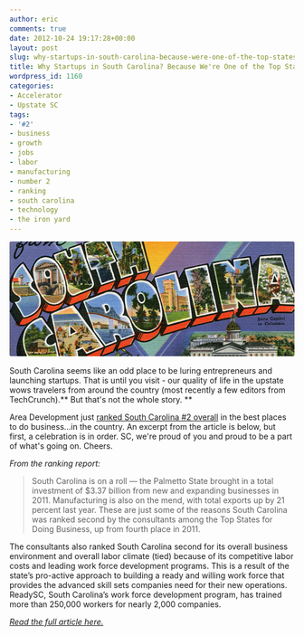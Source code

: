 ```yaml
---
author: eric
comments: true
date: 2012-10-24 19:17:28+00:00
layout: post
slug: why-startups-in-south-carolina-because-were-one-of-the-top-states-for-business
title: Why Startups in South Carolina? Because We're One of the Top States for Business
wordpress_id: 1160
categories:
- Accelerator
- Upstate SC
tags:
- '#2'
- business
- growth
- jobs
- labor
- manufacturing
- number 2
- ranking
- south carolina
- technology
- the iron yard
---
```


<img src="/images/blog/2012/10/sc-680x274.jpg" style="border-radius: 3px;">

South Carolina seems like an odd place to be luring entrepreneurs and launching startups. That is until you visit - our quality of life in the upstate wows travelers from around the country (most recently a few editors from TechCrunch).** But that's not the whole story. **

<!-- more -->

Area Development just [ranked South Carolina #2 overall](http://www.areadevelopment.com/Top-States-for-Doing-Business/Fall2012/Strong-Business-Labor-Climat-South-Carolina-789932.shtml) in the best places to do business...in the country. An excerpt from the article is below, but first, a celebration is in order. SC, we're proud of you and proud to be a part of what's going on. Cheers. 

_From the ranking report:_

> South Carolina is on a roll — the Palmetto State brought in a total investment of $3.37 billion from new and expanding businesses in 2011. Manufacturing is also on the mend, with total exports up by 21 percent last year. These are just some of the reasons South Carolina was ranked second by the consultants among the Top States for Doing Business, up from fourth place in 2011.

The consultants also ranked South Carolina second for its overall business environment and overall labor climate (tied) because of its competitive labor costs and leading work force development programs. This is a result of the state’s pro-active approach to building a ready and willing work force that provides the advanced skill sets companies need for their new operations. ReadySC, South Carolina’s work force development program, has trained more than 250,000 workers for nearly 2,000 companies.

_[Read the full article here.](http://www.areadevelopment.com/Top-States-for-Doing-Business/Fall2012/Strong-Business-Labor-Climat-South-Carolina-789932.shtml)_
